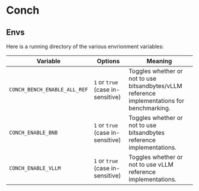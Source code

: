 # Conch

## Envs

Here is a running directory of the various envrionment variables:

| Variable | Options | Meaning |
| ---| ---| ---|
| `CONCH_BENCH_ENABLE_ALL_REF` | `1` or `true` (case in-sensitive) | Toggles whether or not to use bitsandbytes/vLLM reference implementations for benchmarking. |
| `CONCH_ENABLE_BNB` | `1` or `true` (case in-sensitive) | Toggles whether or not to use bitsandbytes reference implementations. |
| `CONCH_ENABLE_VLLM` | `1` or `true` (case in-sensitive) | Toggles whether or not to use vLLM reference implementations. |

